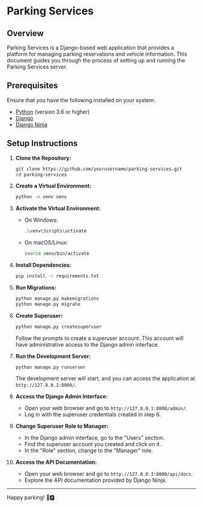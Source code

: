 # Parking Services

## Overview

Parking Services is a Django-based web application that provides a platform for managing parking reservations and vehicle information. This document guides you through the process of setting up and running the Parking Services server.

## Prerequisites

Ensure that you have the following installed on your system:

- [Python](https://www.python.org/) (version 3.6 or higher)
- [Django](https://www.djangoproject.com/)
- [Django Ninja](https://django-ninja.rest-framework.com/)

## Setup Instructions

1. **Clone the Repository:**

   ```bash
   git clone https://github.com/yourusername/parking-services.git
   cd parking-services
   ```

2. **Create a Virtual Environment:**

   ```bash
   python -m venv venv
   ```

3. **Activate the Virtual Environment:**

   - On Windows:

     ```bash
     .\venv\Scripts\activate
     ```

   - On macOS/Linux:

     ```bash
     source venv/bin/activate
     ```

4. **Install Dependencies:**

   ```bash
   pip install -r requirements.txt
   ```

5. **Run Migrations:**

   ```bash
   python manage.py makemigrations
   python manage.py migrate
   ```

6. **Create Superuser:**

   ```bash
   python manage.py createsuperuser
   ```

   Follow the prompts to create a superuser account. This account will have administrative access to the Django admin interface.

7. **Run the Development Server:**

   ```bash
   python manage.py runserver
   ```

   The development server will start, and you can access the application at `http://127.0.0.1:8000/`.

8. **Access the Django Admin Interface:**

   - Open your web browser and go to `http://127.0.0.1:8000/admin/`.
   - Log in with the superuser credentials created in step 6.

9. **Change Superuser Role to Manager:**

   - In the Django admin interface, go to the "Users" section.
   - Find the superuser account you created and click on it.
   - In the "Role" section, change to the "Manager" role.

10. **Access the API Documentation:**

    - Open your web browser and go to `http://127.0.0.1:8000/api/docs`.
    - Explore the API documentation provided by Django Ninja.

---

Happy parking! 🚗🅿️